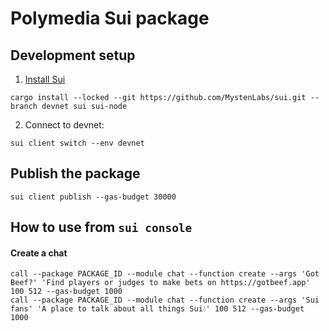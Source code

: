 # Polymedia Sui package

## Development setup
1. [Install Sui](https://docs.sui.io/build/install#install-sui-binaries)
```
cargo install --locked --git https://github.com/MystenLabs/sui.git --branch devnet sui sui-node
```
2. Connect to devnet:
```
sui client switch --env devnet
```

## Publish the package
```
sui client publish --gas-budget 30000
```

## How to use from `sui console`
#### Create a chat
```
call --package PACKAGE_ID --module chat --function create --args 'Got Beef?' 'Find players or judges to make bets on https://gotbeef.app' 100 512 --gas-budget 1000
call --package PACKAGE_ID --module chat --function create --args 'Sui fans' 'A place to talk about all things Sui💧' 100 512 --gas-budget 1000
```
